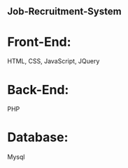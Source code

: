 ## Job-Recruitment-System

# Front-End:
HTML, CSS, JavaScript, JQuery

# Back-End:
PHP

# Database:
Mysql
